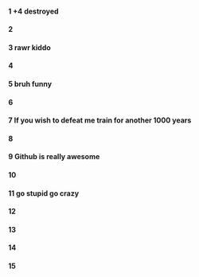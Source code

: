 #### 1 +4 destroyed
#### 2
#### 3 rawr kiddo
#### 4
#### 5 bruh funny
#### 6
#### 7 If you wish to defeat me train for another 1000 years
#### 8
#### 9 Github is really awesome
#### 10
#### 11 go stupid go crazy 
#### 12
#### 13
#### 14
#### 15